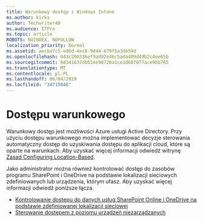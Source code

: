 ```yaml
---
title: Warunkowy dostęp z Windows Intune
ms.author: kirks
author: Techwriter40
ms.audience: ITPro
ms.topic: article
ROBOTS: NOINDEX, NOFOLLOW
localization_priority: Normal
ms.assetid: aecba7c5-e86d-4ec8-9d44-679f5a3d659d
ms.openlocfilehash: 043c208336ef9ad92e46c5ada409d49b2c4ee65b
ms.sourcegitcommit: 6d341637dbb14e90726a1ce1d68f077ace9bb765
ms.translationtype: MT
ms.contentlocale: pl-PL
ms.lasthandoff: 06/04/2019
ms.locfileid: "34715046"
---
```

# <a name="conditional-access"></a>Dostępu warunkowego

<p>Warunkowy dostęp jest możliwości Azure usługi Active Directory. Przy użyciu dostępu warunkowego można implementować decyzje sterowania automatyczny dostęp do uzyskiwania dostępu do aplikacji cloud, które są oparte na warunkach. Aby uzyskać więcej informacji odwiedź witrynę <a href="https://docs.microsoft.com/en-us/azure/active-directory/conditional-access/overview">Zasad Configuring Location-Based</a>.</p> <p>Jako administrator można również kontrolować dostęp do zasobów programu SharePoint i OneDrive na podstawie lokalizacji sieciowych zdefiniowanych lub urządzenia, którym ufasz. Aby uzyskać więcej informacji odwiedź poniższe łącza.</p> <ul> <li><a href="https://docs.microsoft.com/en-us/sharepoint/control-access-based-on-network-location">Kontrolowanie dostępu do danych usług SharePoint Online i OneDrive na podstawie zdefiniowanej lokalizacji sieciowej</a></li> <li><a href="https://docs.microsoft.com/en-us/sharepoint/control-access-from-unmanaged-devices">Sterowanie dostępem z poziomu urządzeń niezarządzanych</a></li> </ul>

